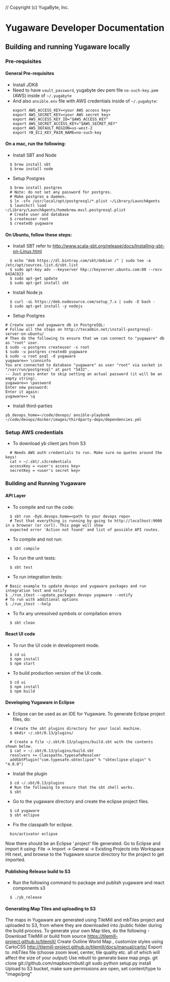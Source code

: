 // Copyright (c) YugaByte, Inc.

# Yugaware Developer Documentation

## Building and running Yugaware locally

### Pre-requisites

#### General Pre-requisites

* Install JDK8
* Need to have `vault_password`, yugabyte dev pem file `no-such-key.pem` (AWS) inside of `~/.yugabyte`
* And also `ansible.env` file with AWS credentials inside of `~/.yugabyte`:
  ```
  export AWS_ACCESS_KEY=<your AWS access key>
  export AWS_SECRET_KEY=<your AWS secret key>
  export AWS_ACCESS_KEY_ID="$AWS_ACCESS_KEY"
  export AWS_SECRET_ACCESS_KEY="$AWS_SECRET_KEY"
  export AWS_DEFAULT_REGION=us-west-2
  export YB_EC2_KEY_PAIR_NAME=no-such-key
  ```

#### On a mac, run the following:
* Install SBT and Node
```
  $ brew install sbt
  $ brew install node
```
* Setup Postgres
```
  $ brew install postgres
  # Note: do not set any password for postgres.
  # Make postgres a daemon.
  $ ln -sfv /usr/local/opt/postgresql/*.plist ~/Library/LaunchAgents
  $ launchctl load ~/Library/LaunchAgents/homebrew.mxcl.postgresql.plist
  # Create user and database
  $ createuser root
  $ createdb yugaware
```
#### On Ubuntu, follow these steps:
* Install SBT refer to http://www.scala-sbt.org/release/docs/Installing-sbt-on-Linux.html
```
  $ echo "deb https://dl.bintray.com/sbt/debian /" | sudo tee -a /etc/apt/sources.list.d/sbt.list
  $ sudo apt-key adv --keyserver hkp://keyserver.ubuntu.com:80 --recv 642AC823
  $ sudo apt-get update
  $ sudo apt-get install sbt
```
* Install Node js
```
  $ curl -sL https://deb.nodesource.com/setup_7.x | sudo -E bash -
  $ sudo apt-get install -y nodejs
```
* Setup Postgres
```
# Create user and yugaware db in PostgreSQL:
# Follow all the steps on http://tecadmin.net/install-postgresql-server-on-ubuntu/
# Then do the following to ensure that we can connect to "yugaware" db as "root" user.
$ sudo -u postgres createuser -s root
$ sudo -u postgres createdb yugaware
$ sudo -u root psql -d yugaware
yugaware=> \conninfo
You are connected to database "yugaware" as user "root" via socket in "/var/run/postgresql" at port "5432".
-- Just press enter to skip setting an actual password (it will be an empty string).
yugaware=> \password
Enter new password:
Enter it again:
yugaware=> \q
```

* Install third-parties
```
yb_devops_home=~/code/devops/ ansible-playbook ~/code/devops/docker/images/thirdparty-deps/dependencies.yml
```

### Setup AWS credentials

*  To download yb client jars from S3
```
  # Needs AWS auth credentials to run. Make sure no quotes around the keys!
  cat > ~/.sbt/.s3credentials
  accessKey = <user's access key>
  secretKey = <user's secret key>
```

### Building and Running Yugaware

#### API Layer

* To compile and run the code:
```
  $ sbt run -Dyb.devops.home=<path to your devops repo>
  # Test that everything is running by going to http://localhost:9000 in a browser (or curl). This page will show 
  expected error 'Action not found' and list of possible API routes.
```

* To compile and not run:
```
  $ sbt compile
```

* To run the unit tests:
```
  $ sbt test
```

* To run integration tests:
```
# Basic example to update devops and yugaware packages and run integration test and notify
$ ./run_itest --update_packages devops yugaware --notify
# To run with additional options
$ ./run_itest --help
```

* To fix any unresolved symbols or compilation errors
```
  $ sbt clean
```

#### React UI code
* To run the UI code in development mode.

```
  $ cd ui
  $ npm install
  $ npm start
```

* To build production version of the UI code.
```
  $ cd ui
  $ npm install
  $ npm build
```

#### Developing Yugaware in Eclipse

* Eclipse can be used as an IDE for Yugaware. To generate Eclipse project files, do:

```
  # Create the sbt plugins directory for your local machine.
  $ mkdir ~/.sbt/0.13/plugins/

  # Create a file ~/.sbt/0.13/plugins/build.sbt with the contents shown below.
  $ cat > ~/.sbt/0.13/plugins/build.sbt
  resolvers += Classpaths.typesafeResolver
  addSbtPlugin("com.typesafe.sbteclipse" % "sbteclipse-plugin" % "4.0.0")
```

* Install the plugin
```
  $ cd ~/.sbt/0.13/plugins
  # Run the following to ensure that the sbt shell works.
  $ sbt
```
* Go to the yugaware directory and create the eclipse project files.
```
  $ cd yugaware
  $ sbt eclipse
```
* Fix the classpath for eclipse.
```
  bin/activator eclipse
```

Now there should be an Eclipse '.project' file generated. Go to Eclipse and import it using:
File -> Import -> General -> Existing Projects into Workspace
Hit next, and browse to the Yugaware source directory for the project to get imported.


#### Publishing Release build to S3
* Run the following command to package and publish yugaware and react components s3
```
  $ ./yb_release
```


#### Generating Map Tiles and uploading to S3
The maps in Yugaware are generated using TileMill and mbTiles project and uploaded to S3,
from where they are downloaded into /public folder during the build process.
To generate your own Map tiles, do the following -
Download TileMill or build from source https://tilemill-project.github.io/tilemill/
Create Outline World Map , customize styles using CartoCSS http://tilemill-project.github.io/tilemill/docs/manual/carto/
Export to .mbTiles file (choose zoom level, center, tile quality etc. all of which will affect the size of your output)
Use mbutil to generate base map pngs.
git clone git://github.com/mapbox/mbutil.git
sudo python setup.py install
Upload to S3 bucket, make sure permissions are open, set content/type to "image/png"
